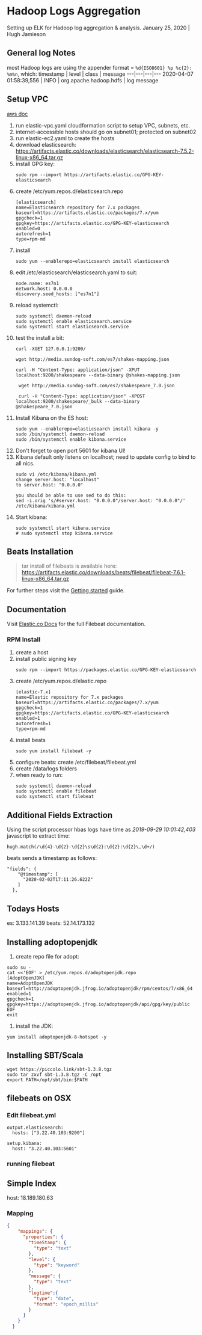 # Hadoop Logs Aggregation
Setting up ELK for Hadoop log aggregation & analysis.
January 25, 2020 | Hugh Jamieson

## General log Notes
most Hadoop logs are using the appender format = `%d{ISO8601} %p %c{2}: %m%n`, which:
timestamp | level | class | message
---|---|---|---
2020-04-07 01:58:39,556 | INFO |  org.apache.hadoop.hdfs | log message


## Setup VPC
[aws doc](https://docs.aws.amazon.com/vpc/latest/userguide/VPC_Internet_Gateway.html#d0e22943)
1. run elastic-vpc.yaml cloudformation script to setup VPC, subnets, etc.
2. internet-accessible hosts should go on subnet01; protected on subnet02
3. run elastic-ec2.yaml to create the hosts
4. download elasticsearch: https://artifacts.elastic.co/downloads/elasticsearch/elasticsearch-7.5.2-linux-x86_64.tar.gz
5. install GPG key:
   ```
   sudo rpm --import https://artifacts.elastic.co/GPG-KEY-elasticsearch
   ```
6. create /etc/yum.repos.d/elasticsearch.repo
    ```
    [elasticsearch]
    name=Elasticsearch repository for 7.x packages
    baseurl=https://artifacts.elastic.co/packages/7.x/yum
    gpgcheck=1
    gpgkey=https://artifacts.elastic.co/GPG-KEY-elasticsearch
    enabled=0
    autorefresh=1
    type=rpm-md
    ```
7. install 
   ```
   sudo yum --enablerepo=elasticsearch install elasticsearch
   ```
1. edit /etc/elasticsearch/elasticsearch.yaml to suit:
   ```
   node.name: es7n1
   network.host: 0.0.0.0
   discovery.seed_hosts: ["es7n1"]
   ```
2. reload systemctl:
   ```
   sudo systemctl daemon-reload
   sudo systemctl enable elasticsearch.service
   sudo systemctl start elasticsearch.service
   ```
3. test the install a bit:
   ```
   curl -XGET 127.0.0.1:9200/

   wget http://media.sundog-soft.com/es7/shakes-mapping.json

   curl -H "Content-Type: application/json" -XPUT localhost:9200/shakespeare --data-binary @shakes-mapping.json

    wget http://media.sundog-soft.com/es7/shakespeare_7.0.json

    curl -H "Content-Type: application/json" -XPOST localhost:9200/shakespeare/_bulk --data-binary @shakespeare_7.0.json
1. Install Kibana on the ES host:
   ```
   sudo yum --enablerepo=elasticsearch install kibana -y
   sudo /bin/systemctl daemon-reload
   sudo /bin/systemctl enable kibana.service
   ```
1. Don't forget to open port 5601 for kibana UI!
2. Kibana default only listens on localhost; need to update config to bind to all nics.
   ```
   sudo vi /etc/kibana/kibana.yml
   change server.host: "localhost"
   to server.host: "0.0.0.0"

   you should be able to use sed to do this:
   sed -i.orig 's/#server.host: "0.0.0.0"/server.host: "0.0.0.0"/' /etc/kibana/kibana.yml
   ```
1. Start kibana:
   ```
   sudo systemctl start kibana.service
   # sudo systemctl stop kibana.service
   ```

## Beats Installation
> tar install of filebeats is available here: 
> https://artifacts.elastic.co/downloads/beats/filebeat/filebeat-7.6.1-linux-x86_64.tar.gz

For further steps visit the
[Getting started](https://www.elastic.co/guide/en/beats/filebeat/7.6/filebeat-getting-started.html) guide.

## Documentation

Visit [Elastic.co Docs](https://www.elastic.co/guide/en/beats/filebeat/7.6/index.html)
for the full Filebeat documentation.

### RPM Install

1. create a host
2. install public signing key
   ```
   sudo rpm --import https://packages.elastic.co/GPG-KEY-elasticsearch
   ```
3. create /etc/yum.repos.d/elastic.repo
   ```
   [elastic-7.x]
   name=Elastic repository for 7.x packages
   baseurl=https://artifacts.elastic.co/packages/7.x/yum
   gpgcheck=1
   gpgkey=https://artifacts.elastic.co/GPG-KEY-elasticsearch
   enabled=1
   autorefresh=1
   type=rpm-md
   ```
4. install beats
   ```
   sudo yum install filebeat -y
   ```
1. configure beats:
   create /etc/filebeat/filebeat.yml
1. create /data/logs folders
3. when ready to run:
   ```
   sudo systemctl daemon-reload
   sudo systemctl enable filebeat
   sudo systemctl start filebeat
   ```
## Additional Fields Extraction
Using the script processor
hbas logs have time as _2019-09-29 10:01:42,403_
javascript to extract time:
```
hugh.match(/\d{4}-\d{2}-\d{2}\s\d{2}:\d{2}:\d{2}\,\d+/)
```
beats sends a timestamp as follows:
```
"fields": {
    "@timestamp": [
      "2020-02-02T17:11:26.622Z"
    ]
  },
 ```

## Todays Hosts
es: 3.133.141.39
beats: 52.14.173.132

## Installing adoptopenjdk
1. create repo file for adopt:
```
sudo su -
cat <<'EOF' > /etc/yum.repos.d/adoptopenjdk.repo
[AdoptOpenJDK]
name=AdoptOpenJDK
baseurl=http://adoptopenjdk.jfrog.io/adoptopenjdk/rpm/centos/7/x86_64
enabled=1
gpgcheck=1
gpgkey=https://adoptopenjdk.jfrog.io/adoptopenjdk/api/gpg/key/public
EOF
exit

```
1. install the JDK:
```
yum install adoptopenjdk-8-hotspot -y
```

## Installing SBT/Scala
```
wget https://piccolo.link/sbt-1.3.8.tgz
sudo tar zxvf sbt-1.3.8.tgz -C /opt
export PATH=/opt/sbt/bin:$PATH
```

## filebeats on OSX
### Edit filebeat.yml
```
output.elasticsearch:
  hosts: ["3.22.40.103:9200"]

setup.kibana:
  host: "3.22.40.103:5601"
```

### running filebeat


## Simple Index
host: 18.189.180.63

### Mapping

```json
{
    "mappings": {
      "properties": {
        "timeStamp": {
          "type": "text"
        },
        "level": {
          "type": "keyword"
        },
        "message": {
          "type": "text"
        },
        "logtime":{
          "type": "date",
          "format": "epoch_millis"
        }
      }
    }
  }
  ```